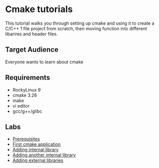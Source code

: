 # Cmake tutorials

This tutorial walks you through setting up cmake and using it to create a C/C++ 1 file project from scratch, then moving function into different libarires and header files.

## Target Audience

Everyone wants to learn about cmake

## Requirements

* RockyLinux 9
* cmake 3.26
* make
* vi editor
* gcc/g++/glibc

## Labs

* [Prerequisites](docs/01-prerequisites.md)
* [First cmake application](docs/02-lab1.md)
* [Adding internal library](docs/03-lab2.md)
* [Adding another internal library](docs/04-lab3.md)
* [Adding external libraries](docs/05-lab4.md)

